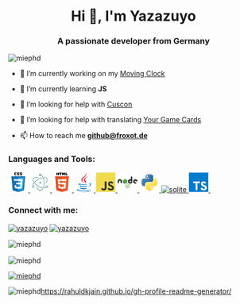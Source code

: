 <h1 align="center">Hi 👋, I'm Yazazuyo</h1>
<h3 align="center">A passionate developer from Germany</h3>

<p align="left"> <img src="https://komarev.com/ghpvc/?username=miephd&label=Profile%20views&color=0e75b6&style=flat" alt="miephd" /> </p>

- 🔭 I’m currently working on my [Moving Clock](https://github.com/MiepHD/Moving-Clock)

- 🌱 I’m currently learning **JS**

- 🤝 I’m looking for help with [Cuscon](https://github.com/MiepHD/cuscon)

- 🤝 I’m looking for help with translating [Your Game Cards](https://github.com/MiepHD/your-game-cards)

- 📫 How to reach me **github@froxot.de**

<h3 align="left">Languages and Tools:</h3>
<p align="left"> <a href="https://www.w3schools.com/css/" target="_blank" rel="noreferrer"> <img src="https://raw.githubusercontent.com/devicons/devicon/master/icons/css3/css3-original-wordmark.svg" alt="css3" width="40" height="40"/> </a> <a href="https://www.electronjs.org" target="_blank" rel="noreferrer"> <img src="https://raw.githubusercontent.com/devicons/devicon/master/icons/electron/electron-original.svg" alt="electron" width="40" height="40"/> </a> <a href="https://www.w3.org/html/" target="_blank" rel="noreferrer"> <img src="https://raw.githubusercontent.com/devicons/devicon/master/icons/html5/html5-original-wordmark.svg" alt="html5" width="40" height="40"/> </a> <a href="https://www.java.com" target="_blank" rel="noreferrer"> <img src="https://raw.githubusercontent.com/devicons/devicon/master/icons/java/java-original.svg" alt="java" width="40" height="40"/> </a> <a href="https://developer.mozilla.org/en-US/docs/Web/JavaScript" target="_blank" rel="noreferrer"> <img src="https://raw.githubusercontent.com/devicons/devicon/master/icons/javascript/javascript-original.svg" alt="javascript" width="40" height="40"/> </a> <a href="https://nodejs.org" target="_blank" rel="noreferrer"> <img src="https://raw.githubusercontent.com/devicons/devicon/master/icons/nodejs/nodejs-original-wordmark.svg" alt="nodejs" width="40" height="40"/> </a> <a href="https://www.python.org" target="_blank" rel="noreferrer"> <img src="https://raw.githubusercontent.com/devicons/devicon/master/icons/python/python-original.svg" alt="python" width="40" height="40"/> </a> <a href="https://www.sqlite.org/" target="_blank" rel="noreferrer"> <img src="https://www.vectorlogo.zone/logos/sqlite/sqlite-icon.svg" alt="sqlite" width="40" height="40"/> </a> <a href="https://www.typescriptlang.org/" target="_blank" rel="noreferrer"> <img src="https://raw.githubusercontent.com/devicons/devicon/master/icons/typescript/typescript-original.svg" alt="typescript" width="40" height="40"/> </a> </p>

<h3 align="left">Connect with me:</h3>
<p align="left">
<a href="https://www.youtube.com/@yazazuyo" target="blank"><img align="center" src="https://raw.githubusercontent.com/rahuldkjain/github-profile-readme-generator/master/src/images/icons/Social/youtube.svg" alt="yazazuyo" height="30" width="40" /></a>
<a href="https://instagram.com/yazazuyo" target="blank"><img align="center" src="https://raw.githubusercontent.com/rahuldkjain/github-profile-readme-generator/master/src/images/icons/Social/instagram.svg" alt="yazazuyo" height="30" width="40" /></a>
</p>

<p><img align="center" src="https://github-readme-streak-stats.herokuapp.com/?user=miephd&theme=dark" alt="miephd" /></p>

<p><img align="center" src="https://github-readme-stats.vercel.app/api?username=miephd&show_icons=true&theme=dracula&locale=en" alt="miephd" /></p>

<p align="left"> <a href="https://github.com/ryo-ma/github-profile-trophy"><img src="https://github-profile-trophy.vercel.app/?username=miephd&margin-w=15&margin-h=15&theme=dracula&title=Joined2020,Commits,Stars,PullRequest,Reviews,Experience,Repositories" alt="miephd" /></a> </p>

<p><img align="left" src="https://github-readme-stats.vercel.app/api/top-langs?username=miephd&show_icons=true&theme=dracula&locale=en&layout=compact" alt="miephd" /></p>

https://rahuldkjain.github.io/gh-profile-readme-generator/

